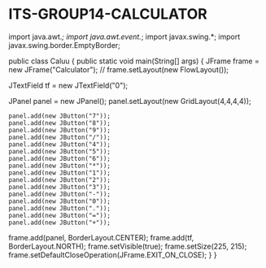 # ITS-GROUP14-CALCULATOR

import java.awt.*;
import java.awt.event.*;
import javax.swing.*;
import javax.swing.border.EmptyBorder;

public class Caluu {
public static void main(String[] args) {
JFrame frame = new JFrame("Calculator");
// frame.setLayout(new FlowLayout());

JTextField tf = new JTextField("0");

JPanel panel = new JPanel();
panel.setLayout(new GridLayout(4,4,4,4));

	panel.add(new JButton("7"));
	panel.add(new JButton("8"));
	panel.add(new JButton("9"));
	panel.add(new JButton("/"));
	panel.add(new JButton("4"));
	panel.add(new JButton("5"));
	panel.add(new JButton("6"));
	panel.add(new JButton("*"));
	panel.add(new JButton("1"));
	panel.add(new JButton("2"));
	panel.add(new JButton("3"));
	panel.add(new JButton("-"));
	panel.add(new JButton("0"));
	panel.add(new JButton("."));
	panel.add(new JButton("="));
	panel.add(new JButton("+"));


frame.add(panel, BorderLayout.CENTER);
frame.add(tf, BorderLayout.NORTH);
frame.setVisible(true);
frame.setSize(225, 215);
frame.setDefaultCloseOperation(JFrame.EXIT_ON_CLOSE);
	}
}
